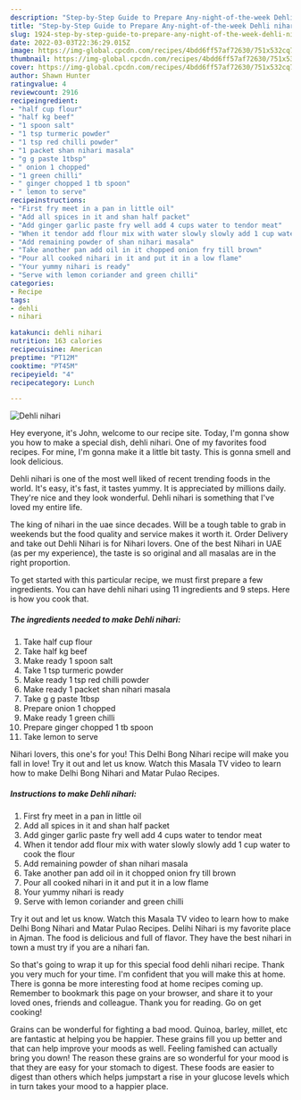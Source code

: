 ```yaml
---
description: "Step-by-Step Guide to Prepare Any-night-of-the-week Dehli nihari"
title: "Step-by-Step Guide to Prepare Any-night-of-the-week Dehli nihari"
slug: 1924-step-by-step-guide-to-prepare-any-night-of-the-week-dehli-nihari
date: 2022-03-03T22:36:29.015Z
image: https://img-global.cpcdn.com/recipes/4bdd6ff57af72630/751x532cq70/dehli-nihari-recipe-main-photo.jpg
thumbnail: https://img-global.cpcdn.com/recipes/4bdd6ff57af72630/751x532cq70/dehli-nihari-recipe-main-photo.jpg
cover: https://img-global.cpcdn.com/recipes/4bdd6ff57af72630/751x532cq70/dehli-nihari-recipe-main-photo.jpg
author: Shawn Hunter
ratingvalue: 4
reviewcount: 2916
recipeingredient:
- "half cup flour"
- "half kg beef"
- "1 spoon salt"
- "1 tsp turmeric powder"
- "1 tsp red chilli powder"
- "1 packet shan nihari masala"
- "g g paste 1tbsp"
- " onion 1 chopped"
- "1 green chilli"
- " ginger chopped 1 tb spoon"
- " lemon to serve"
recipeinstructions:
- "First fry meet in a pan in little oil"
- "Add all spices in it and shan half packet"
- "Add ginger garlic paste fry well add 4 cups water to tendor meat"
- "When it tendor add flour mix with water slowly slowly add 1 cup water to cook the flour"
- "Add remaining powder of shan nihari masala"
- "Take another pan add oil in it chopped onion fry till brown"
- "Pour all cooked nihari in it and put it in a low flame"
- "Your yummy nihari is ready"
- "Serve with lemon coriander and green chilli"
categories:
- Recipe
tags:
- dehli
- nihari

katakunci: dehli nihari 
nutrition: 163 calories
recipecuisine: American
preptime: "PT12M"
cooktime: "PT45M"
recipeyield: "4"
recipecategory: Lunch

---
```



![Dehli nihari](https://img-global.cpcdn.com/recipes/4bdd6ff57af72630/751x532cq70/dehli-nihari-recipe-main-photo.jpg)

Hey everyone, it's John, welcome to our recipe site. Today, I'm gonna show you how to make a special dish, dehli nihari. One of my favorites food recipes. For mine, I'm gonna make it a little bit tasty. This is gonna smell and look delicious.

Dehli nihari is one of the most well liked of recent trending foods in the world. It's easy, it's fast, it tastes yummy. It is appreciated by millions daily. They're nice and they look wonderful. Dehli nihari is something that I've loved my entire life.

The king of nihari in the uae since decades. Will be a tough table to grab in weekends but the food quality and service makes it worth it. Order Delivery and take out Dehli Nihari is for Nihari lovers. One of the best Nihari in UAE (as per my experience), the taste is so original and all masalas are in the right proportion.


To get started with this particular recipe, we must first prepare a few ingredients. You can have dehli nihari using 11 ingredients and 9 steps. Here is how you cook that.

<!--inarticleads1-->

##### The ingredients needed to make Dehli nihari:

1. Take half cup flour
1. Take half kg beef
1. Make ready 1 spoon salt
1. Take 1 tsp turmeric powder
1. Make ready 1 tsp red chilli powder
1. Make ready 1 packet shan nihari masala
1. Take g g paste 1tbsp
1. Prepare  onion 1 chopped
1. Make ready 1 green chilli
1. Prepare  ginger chopped 1 tb spoon
1. Take  lemon to serve


Nihari lovers, this one&#39;s for you! This Delhi Bong Nihari recipe will make you fall in love! Try it out and let us know. Watch this Masala TV video to learn how to make Delhi Bong Nihari and Matar Pulao Recipes. 

<!--inarticleads2-->

##### Instructions to make Dehli nihari:

1. First fry meet in a pan in little oil
1. Add all spices in it and shan half packet
1. Add ginger garlic paste fry well add 4 cups water to tendor meat
1. When it tendor add flour mix with water slowly slowly add 1 cup water to cook the flour
1. Add remaining powder of shan nihari masala
1. Take another pan add oil in it chopped onion fry till brown
1. Pour all cooked nihari in it and put it in a low flame
1. Your yummy nihari is ready
1. Serve with lemon coriander and green chilli


Try it out and let us know. Watch this Masala TV video to learn how to make Delhi Bong Nihari and Matar Pulao Recipes. Delihi Nihari is my favorite place in Ajman. The food is delicious and full of flavor. They have the best nihari in town a must try if you are a nihari fan. 

So that's going to wrap it up for this special food dehli nihari recipe. Thank you very much for your time. I'm confident that you will make this at home. There is gonna be more interesting food at home recipes coming up. Remember to bookmark this page on your browser, and share it to your loved ones, friends and colleague. Thank you for reading. Go on get cooking!

Grains can be wonderful for fighting a bad mood. Quinoa, barley, millet, etc are fantastic at helping you be happier. These grains fill you up better and that can help improve your moods as well. Feeling famished can actually bring you down! The reason these grains are so wonderful for your mood is that they are easy for your stomach to digest. These foods are easier to digest than others which helps jumpstart a rise in your glucose levels which in turn takes your mood to a happier place.
